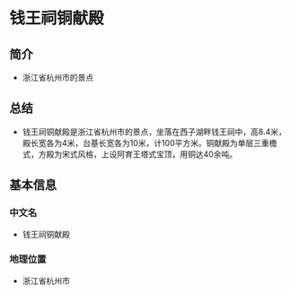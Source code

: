 # 钱王祠铜献殿
## 简介
- 浙江省杭州市的景点
## 总结
- 钱王祠铜献殿是浙江省杭州市的景点，坐落在西子湖畔钱王祠中，高8.4米，殿长宽各为4米，台基长宽各为10米，计100平方米。铜献殿为单层三重檐式，方殿为宋式风格，上设阿育王塔式宝顶，用铜达40余吨。
## 基本信息
### 中文名
- 钱王祠铜献殿
### 地理位置
- 浙江省杭州市
